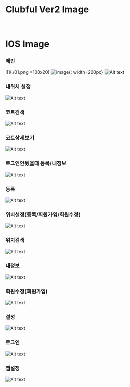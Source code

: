 # Clubful Ver2 Image
<br>


# IOS Image

### 메인<br>
![](./01.png =100x20)
![image](01.png){: width=200px}
![Alt text](01.png)
<br>
### 내위치 설정<br>
![Alt text](02.png)
<br>
### 코트검색<br>
![Alt text](03.png)
<br>
### 코트상세보기<br>
![Alt text](04.png)
<br>
### 로그인안됬을때 등록/내정보<br>
![Alt text](05.png)
<br>
### 등록<br>
![Alt text](06.png)
<br>
### 위치설정(등록/회원가입/회원수정)<br>
![Alt text](07.png)
<br>
### 위치검색<br>
![Alt text](08.png)
<br>
### 내정보<br>
![Alt text](09.png)
<br>
### 회원수정(회원가입)<br>
![Alt text](10.png)
<br>
### 설정<br>
![Alt text](11.png)
<br>
### 로그인<br>
![Alt text](12.png)
<br>
### 앱설정<br>
![Alt text](13.png)

